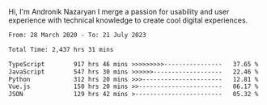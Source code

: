 Hi, I'm Andronik Nazaryan
I merge a passion for usability and user experience with technical knowledge to create cool digital experiences.


<!--START_SECTION:waka-->

```txt
From: 28 March 2020 - To: 21 July 2023

Total Time: 2,437 hrs 31 mins

TypeScript        917 hrs 46 mins >>>>>>>>>----------------   37.65 %
JavaScript        547 hrs 30 mins >>>>>>-------------------   22.46 %
Python            312 hrs 20 mins >>>----------------------   12.81 %
Vue.js            150 hrs 20 mins >>-----------------------   06.17 %
JSON              129 hrs 42 mins >------------------------   05.32 %
```

<!--END_SECTION:waka-->
